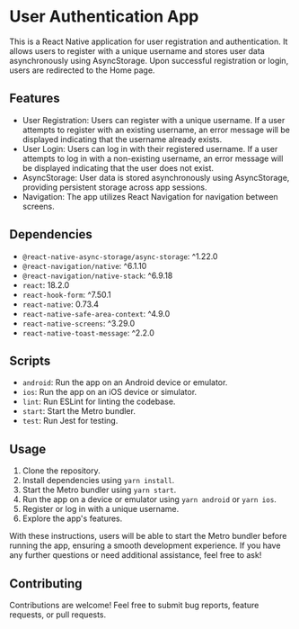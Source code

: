 # User Authentication App

This is a React Native application for user registration and authentication. It allows users to register with a unique username and stores user data asynchronously using AsyncStorage. Upon successful registration or login, users are redirected to the Home page.

## Features

- User Registration: Users can register with a unique username. If a user attempts to register with an existing username, an error message will be displayed indicating that the username already exists.
- User Login: Users can log in with their registered username. If a user attempts to log in with a non-existing username, an error message will be displayed indicating that the user does not exist.
- AsyncStorage: User data is stored asynchronously using AsyncStorage, providing persistent storage across app sessions.
- Navigation: The app utilizes React Navigation for navigation between screens.

## Dependencies

- `@react-native-async-storage/async-storage`: ^1.22.0
- `@react-navigation/native`: ^6.1.10
- `@react-navigation/native-stack`: ^6.9.18
- `react`: 18.2.0
- `react-hook-form`: ^7.50.1
- `react-native`: 0.73.4
- `react-native-safe-area-context`: ^4.9.0
- `react-native-screens`: ^3.29.0
- `react-native-toast-message`: ^2.2.0

## Scripts

- `android`: Run the app on an Android device or emulator.
- `ios`: Run the app on an iOS device or simulator.
- `lint`: Run ESLint for linting the codebase.
- `start`: Start the Metro bundler.
- `test`: Run Jest for testing.

## Usage

1. Clone the repository.
2. Install dependencies using `yarn install`.
3. Start the Metro bundler using `yarn start`.
4. Run the app on a device or emulator using `yarn android` or `yarn ios`.
5. Register or log in with a unique username.
6. Explore the app's features.

With these instructions, users will be able to start the Metro bundler before running the app, ensuring a smooth development experience. If you have any further questions or need additional assistance, feel free to ask!

## Contributing

Contributions are welcome! Feel free to submit bug reports, feature requests, or pull requests.
